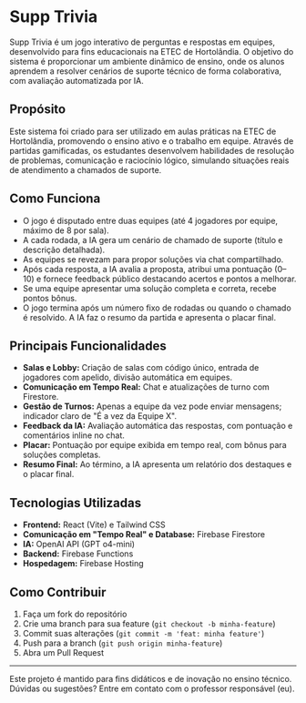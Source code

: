# Supp Trivia

Supp Trivia é um jogo interativo de perguntas e respostas em equipes, desenvolvido para fins educacionais na ETEC de Hortolândia. O objetivo do sistema é proporcionar um ambiente dinâmico de ensino, onde os alunos aprendem a resolver cenários de suporte técnico de forma colaborativa, com avaliação automatizada por IA.

## Propósito

Este sistema foi criado para ser utilizado em aulas práticas na ETEC de Hortolândia, promovendo o ensino ativo e o trabalho em equipe. Através de partidas gamificadas, os estudantes desenvolvem habilidades de resolução de problemas, comunicação e raciocínio lógico, simulando situações reais de atendimento a chamados de suporte.

## Como Funciona

- O jogo é disputado entre duas equipes (até 4 jogadores por equipe, máximo de 8 por sala).
- A cada rodada, a IA gera um cenário de chamado de suporte (título e descrição detalhada).
- As equipes se revezam para propor soluções via chat compartilhado.
- Após cada resposta, a IA avalia a proposta, atribui uma pontuação (0–10) e fornece feedback público destacando acertos e pontos a melhorar.
- Se uma equipe apresentar uma solução completa e correta, recebe pontos bônus.
- O jogo termina após um número fixo de rodadas ou quando o chamado é resolvido. A IA faz o resumo da partida e apresenta o placar final.

## Principais Funcionalidades

- **Salas e Lobby:** Criação de salas com código único, entrada de jogadores com apelido, divisão automática em equipes.
- **Comunicação em Tempo Real:** Chat e atualizações de turno com Firestore.
- **Gestão de Turnos:** Apenas a equipe da vez pode enviar mensagens; indicador claro de "É a vez da Equipe X".
- **Feedback da IA:** Avaliação automática das respostas, com pontuação e comentários inline no chat.
- **Placar:** Pontuação por equipe exibida em tempo real, com bônus para soluções completas.
- **Resumo Final:** Ao término, a IA apresenta um relatório dos destaques e o placar final.

## Tecnologias Utilizadas

- **Frontend:** React (Vite) e Tailwind CSS
- **Comunicação em "Tempo Real" e Database:** Firebase Firestore
- **IA:** OpenAI API (GPT o4-mini)
- **Backend:** Firebase Functions
- **Hospedagem:** Firebase Hosting

## Como Contribuir

1. Faça um fork do repositório
2. Crie uma branch para sua feature (`git checkout -b minha-feature`)
3. Commit suas alterações (`git commit -m 'feat: minha feature'`)
4. Push para a branch (`git push origin minha-feature`)
5. Abra um Pull Request

---

Este projeto é mantido para fins didáticos e de inovação no ensino técnico. Dúvidas ou sugestões? Entre em contato com o professor responsável (eu).

